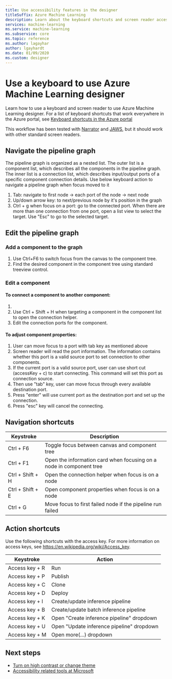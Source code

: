 ```yaml
---
title: Use accessibility features in the designer
titleSuffix: Azure Machine Learning
description: Learn about the keyboard shortcuts and screen reader accessibility features available in the designer.
services: machine-learning
ms.service: machine-learning
ms.subservice: core
ms.topic: reference
ms.author: lagayhar
author: lgayhardt
ms.date: 01/09/2020
ms.custom: designer
---
```


# Use a keyboard to use Azure Machine Learning designer

Learn how to use a keyboard and screen reader to use Azure Machine Learning designer. For a list of keyboard shortcuts that work everywhere in the Azure portal, see [Keyboard shortcuts in the Azure portal](../azure-portal/azure-portal-keyboard-shortcuts.md)

This workflow has been tested with [Narrator](https://support.microsoft.com/help/22798/windows-10-complete-guide-to-narrator) and [JAWS](https://www.freedomscientific.com/products/software/jaws/), but it should work with other standard screen readers.

## Navigate the pipeline graph

The pipeline graph is organized as a nested list. The outer list is a component list, which describes all the components in the pipeline graph. The inner list is a connection list, which describes input/output ports of a specific component connection details. Use below keyboard action to navigate a pipeline graph when focus moved to it

1. Tab: navigate to first node -> each port of the node -> next node
2. Up/down arrow key: to next/previous node by it's position in the graph
3. Ctrl + g when focus on a port:  go to the connected port. When there are more than one connection from one port, open a list view to select the target. Use "Esc" to go to the selected target.

## Edit the pipeline graph

### Add a component to the graph

1. Use Ctrl+F6 to switch focus from the canvas to the component tree.
1. Find the desired component in the component tree using standard treeview control.

### Edit a component

#### To connect a component to another component:

1. 
2. Use Ctrl + Shift + H when targeting a component in the component list to open the connection helper.
3. Edit the connection ports for the component.

#### To adjust component properties:

1. User can move focus to a port with tab key as mentioned above
2. Screen reader will read the port information. The information contains whether this port is a valid source port to set connection to other components. 
3. If the current port is a valid source port, user can use short cut (accessKey + c) to start connecting. This command will set this port as connection source. 
4. Then use "tab" key, user can move focus through every available destination port.
5. Press "enter" will use current port as the destination port and set up the connection. 
6. Press "esc" key will cancel the connecting. 


## Navigation shortcuts

| Keystroke | Description |
|-|-|
| Ctrl + F6 | Toggle focus between canvas and component tree |
| Ctrl + F1   | Open the information card when focusing on a node in component tree |
| Ctrl + Shift + H | Open the connection helper when focus is on a node |
| Ctrl + Shift + E | Open component properties when focus is on a node |
| Ctrl + G | Move focus to first failed node if the pipeline run failed |

## Action shortcuts

Use the following shortcuts with the access key. For more information on access keys, see https://en.wikipedia.org/wiki/Access_key.

| Keystroke | Action |
|-|-|
| Access key + R | Run |
| Access key + P | Publish |
| Access key + C | Clone |
| Access key + D | Deploy |
| Access key + I | Create/update inference pipeline |
| Access key + B | Create/update batch inference pipeline |
| Access key + K | Open "Create inference pipeline" dropdown |
| Access key + U | Open "Update inference pipeline" dropdown |
| Access key + M | Open more(...) dropdown |

## Next steps

- [Turn on high contrast or change theme](../azure-portal/set-preferences.md#choose-a-theme-or-enable-high-contrast)
- [Accessibility related tools at Microsoft](https://www.microsoft.com/accessibility)
